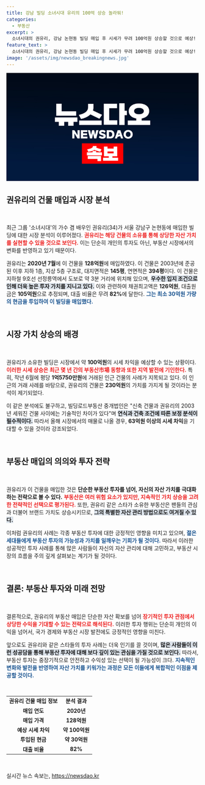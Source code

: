 ```yaml
---
title: 강남 빌딩 소녀시대 유리의 100억 상승 놀라워!
categories:
  - 부동산
excerpt: >
  소녀시대의 권유리, 강남 논현동 빌딩 매입 후 시세가 무려 100억원 상승할 것으로 예상! 그녀의 투자 전략과 건물에 대한 모든 비밀이 밝혀진다. 클릭해 확인해보세요!
feature_text: >
  소녀시대의 권유리, 강남 논현동 빌딩 매입 후 시세가 무려 100억원 상승할 것으로 예상! 그녀의 투자 전략과 건물에 대한 모든 비밀이 밝혀진다. 클릭해 확인해보세요!
image: '/assets/img/newsdao_breakingnews.jpg'
---
```


<p><img src="/assets/img/newsdao_breakingnews.jpg" alt="koreaapp 속보" /></p>

<h2 data-ke-size="size26">권유리의 건물 매입과 시장 분석</h2>

<p data-ke-size="size16">&nbsp;</p>

<p>최근 그룹 '소녀시대'의 가수 겸 배우인 권유리(34)가 서울 강남구 논현동에 매입한 빌딩에 대한 시장 분석이 이루어졌다. <b><span style="color: #ee2323;">권유리는 해당 건물의 소유를 통해 상당한 자산 가치를 실현할 수 있을 것으로 보인다.</span></b> 이는 단순히 개인의 투자도 아닌, 부동산 시장에서의 변화를 반영하고 있기 때문이다. </p>

<p>권유리는 <strong>2020년 7월</strong>에 이 건물을 <strong>128억원</strong>에 매입하였다. 이 건물은 2003년에 준공된 이후 지하 1층, 지상 5층 구조로, 대지면적은 <strong>145평</strong>, 연면적은 <strong>394평</strong>이다. 이 건물은 지하철 9호선 선정릉역에서 도보로 약 3분 거리에 위치해 있으며, <b><span style="background-color: #21538527;">우수한 입지 조건으로 인해 더욱 높은 투자 가치를 지니고 있다.</span></b> 이와 관련하여 채권최고액은 <strong>126억원</strong>, 대출원금은 <strong>105억원</strong>으로 추정되며, 대출 비율은 무려 <strong>82%</strong>에 달한다. <b><span style="color: #1a5490;">그는 최소 30억원 가량의 현금을 투입하여 이 빌딩을 매입했다.</span></b> </p>

<p data-ke-size="size16">&nbsp;</p>

<h2 data-ke-size="size26">시장 가치 상승의 배경</h2>

<p data-ke-size="size16">&nbsp;</p>

<p>권유리가 소유한 빌딩은 시장에서 약 <strong>100억원</strong>의 시세 차익을 예상할 수 있는 상황이다. <b><span style="color: #ee2323;">이러한 시세 상승은 최근 몇 년 간의 부동산市場 동향과 또한 지역 발전에 기인한다.</span></b> 특히, 작년 6월에 평당 <strong>1억5750만원</strong>에 거래된 인근 건물의 사례가 지목되고 있다. 이 인근의 거래 사례를 바탕으로, 권유리의 건물은 <strong>230억원</strong>의 가치를 가지게 될 것이라는 분석이 제기되었다. </p>

<p>이 같은 분석에도 불구하고, 빌딩로드부동산 중개법인은 "신축 건물과 권유리의 2003년 세워진 건물 사이에는 기술적인 차이가 있다"며 <b><span style="background-color: #21538527;">연식과 건축 조건에 따른 보정 분석이 필수적이다.</span></b> 따라서 올해 시장에서의 매물로 나올 경우, <strong>63억원 이상의 시세 차익</strong>을 기대할 수 있을 것이라 강조되었다. </p>

<p data-ke-size="size16">&nbsp;</p>

<h2 data-ke-size="size26">부동산 매입의 의의와 투자 전략</h2>

<p data-ke-size="size16">&nbsp;</p>

<p>권유리가 이 건물을 매입한 것은 <strong>단순한 부동산 투자를 넘어, 자신의 자산 가치를 극대화하는 전략으로 볼 수 있다.</strong> <b><span style="color: #ee2323;">부동산은 여러 위험 요소가 있지만, 지속적인 가치 상승을 고려한 전략적인 선택으로 평가된다.</span></b> 또한, 권유리 같은 스타가 소유한 부동산은 팬들의 관심과 더불어 브랜드 가치도 상승시키므로, <b><span style="background-color: #21538527;">그의 특별한 자산 관리 방법으로도 여겨질 수 있다.</span></b> </p>

<p>이처럼 권유리의 사례는 각종 부동산 투자에 대한 긍정적인 영향을 미치고 있으며, <b><span style="color: #1a5490;">젊은 세대들에게 부동산 투자의 가능성과 가치를 일깨우는 기회가 될 것이다.</span></b> 따라서 이러한 성공적인 투자 사례를 통해 많은 사람들이 자신의 자산 관리에 대해 고민하고, 부동산 시장의 흐름을 주의 깊게 살펴보는 계기가 될 것이다. </p>

<p data-ke-size="size16">&nbsp;</p>

<h2 data-ke-size="size26">결론: 부동산 투자와 미래 전망</h2>

<p data-ke-size="size16">&nbsp;</p>

<p>결론적으로, 권유리의 부동산 매입은 단순한 자산 확보를 넘어 <b><span style="color: #ee2323;">장기적인 투자 관점에서 상당한 수익을 기대할 수 있는 전략으로 해석된다.</span></b> 이러한 투자 행위는 단순히 개인의 이익을 넘어서, 국가 경제와 부동산 시장 발전에도 긍정적인 영향을 미친다. </p>

<p>앞으로도 권유리와 같은 스타들의 투자 사례는 더욱 인기를 끌 것이며, <b><span style="background-color: #21538527;">많은 사람들이 이런 성공담을 통해 부동산 투자에 대해 보다 깊이 있는 관심을 가질 것으로 보인다.</span></b> 따라서, 부동산 투자는 중장기적으로 안전하고 수익성 있는 선택이 될 가능성이 크다. <b><span style="color: #1a5490;">지속적인 변화와 발전을 반영하여 자산 가치를 키워가는 과정은 모든 이들에게 복합적인 이점을 제공할 것이다.</span></b> </p>

<p data-ke-size="size16">&nbsp;</p>

<table>
<tr>
<td style="text-align: center; height: 17px;"><b>권유리 건물 매입 정보</b></td>
<td style="text-align: center; height: 17px;"><b>분석 결과</b></td>
</tr>
<tr>
<td style="text-align: center; height: 17px;"><b>매입 연도</b></td>
<td style="text-align: center; height: 17px;"><b>2020년</b></td>
</tr>
<tr>
<td style="text-align: center; height: 17px;"><b>매입 가격</b></td>
<td style="text-align: center; height: 17px;"><b>128억원</b></td>
</tr>
<tr>
<td style="text-align: center; height: 17px;"><b>예상 시세 차익</b></td>
<td style="text-align: center; height: 17px;"><b>약 100억원</b></td>
</tr>
<tr>
<td style="text-align: center; height: 17px;"><b>투입된 현금</b></td>
<td style="text-align: center; height: 17px;"><b>약 30억원</b></td>
</tr>
<tr>
<td style="text-align: center; height: 17px;"><b>대출 비율</b></td>
<td style="text-align: center; height: 17px;"><b>82%</b></td>
</tr>
</table>

<p data-ke-size="size16">&nbsp;</p>
실시간 뉴스 속보는, <a href="https://newsdao.kr" rel="dofollow">https://newsdao.kr</a>



